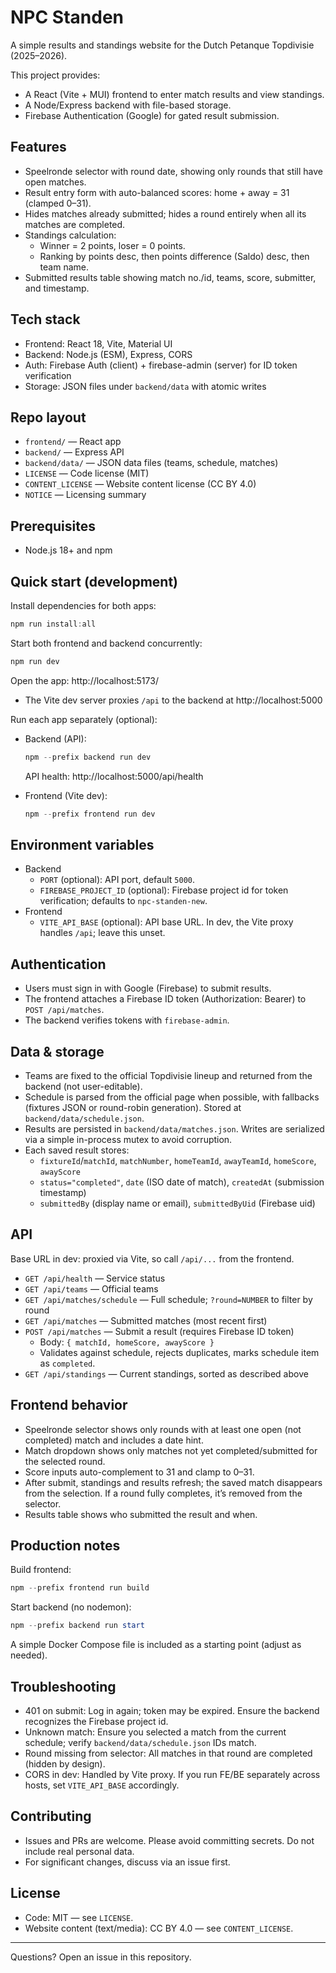 # NPC Standen

A simple results and standings website for the Dutch Petanque Topdivisie (2025–2026).

This project provides:
- A React (Vite + MUI) frontend to enter match results and view standings.
- A Node/Express backend with file-based storage.
- Firebase Authentication (Google) for gated result submission.

## Features

- Speelronde selector with round date, showing only rounds that still have open matches.
- Result entry form with auto-balanced scores: home + away = 31 (clamped 0–31).
- Hides matches already submitted; hides a round entirely when all its matches are completed.
- Standings calculation:
  - Winner = 2 points, loser = 0 points.
  - Ranking by points desc, then points difference (Saldo) desc, then team name.
- Submitted results table showing match no./id, teams, score, submitter, and timestamp.

## Tech stack

- Frontend: React 18, Vite, Material UI
- Backend: Node.js (ESM), Express, CORS
- Auth: Firebase Auth (client) + firebase-admin (server) for ID token verification
- Storage: JSON files under `backend/data` with atomic writes

## Repo layout

- `frontend/` — React app
- `backend/` — Express API
- `backend/data/` — JSON data files (teams, schedule, matches)
- `LICENSE` — Code license (MIT)
- `CONTENT_LICENSE` — Website content license (CC BY 4.0)
- `NOTICE` — Licensing summary

## Prerequisites

- Node.js 18+ and npm

## Quick start (development)

Install dependencies for both apps:

```powershell
npm run install:all
```

Start both frontend and backend concurrently:

```powershell
npm run dev
```

Open the app: http://localhost:5173/

- The Vite dev server proxies `/api` to the backend at http://localhost:5000

Run each app separately (optional):

- Backend (API):
  ```powershell
  npm --prefix backend run dev
  ```
  API health: http://localhost:5000/api/health

- Frontend (Vite dev):
  ```powershell
  npm --prefix frontend run dev
  ```

## Environment variables

- Backend
  - `PORT` (optional): API port, default `5000`.
  - `FIREBASE_PROJECT_ID` (optional): Firebase project id for token verification; defaults to `npc-standen-new`.
- Frontend
  - `VITE_API_BASE` (optional): API base URL. In dev, the Vite proxy handles `/api`; leave this unset.

## Authentication

- Users must sign in with Google (Firebase) to submit results.
- The frontend attaches a Firebase ID token (Authorization: Bearer) to `POST /api/matches`.
- The backend verifies tokens with `firebase-admin`.

## Data & storage

- Teams are fixed to the official Topdivisie lineup and returned from the backend (not user-editable).
- Schedule is parsed from the official page when possible, with fallbacks (fixtures JSON or round-robin generation). Stored at `backend/data/schedule.json`.
- Results are persisted in `backend/data/matches.json`. Writes are serialized via a simple in-process mutex to avoid corruption.
- Each saved result stores:
  - `fixtureId`/`matchId`, `matchNumber`, `homeTeamId`, `awayTeamId`, `homeScore`, `awayScore`
  - `status="completed"`, `date` (ISO date of match), `createdAt` (submission timestamp)
  - `submittedBy` (display name or email), `submittedByUid` (Firebase uid)

## API

Base URL in dev: proxied via Vite, so call `/api/...` from the frontend.

- `GET /api/health` — Service status
- `GET /api/teams` — Official teams
- `GET /api/matches/schedule` — Full schedule; `?round=NUMBER` to filter by round
- `GET /api/matches` — Submitted matches (most recent first)
- `POST /api/matches` — Submit a result (requires Firebase ID token)
  - Body: `{ matchId, homeScore, awayScore }`
  - Validates against schedule, rejects duplicates, marks schedule item as `completed`.
- `GET /api/standings` — Current standings, sorted as described above

## Frontend behavior

- Speelronde selector shows only rounds with at least one open (not completed) match and includes a date hint.
- Match dropdown shows only matches not yet completed/submitted for the selected round.
- Score inputs auto-complement to 31 and clamp to 0–31.
- After submit, standings and results refresh; the saved match disappears from the selection. If a round fully completes, it’s removed from the selector.
- Results table shows who submitted the result and when.

## Production notes

Build frontend:

```powershell
npm --prefix frontend run build
```

Start backend (no nodemon):

```powershell
npm --prefix backend run start
```

A simple Docker Compose file is included as a starting point (adjust as needed).

## Troubleshooting

- 401 on submit: Log in again; token may be expired. Ensure the backend recognizes the Firebase project id.
- Unknown match: Ensure you selected a match from the current schedule; verify `backend/data/schedule.json` IDs match.
- Round missing from selector: All matches in that round are completed (hidden by design).
- CORS in dev: Handled by Vite proxy. If you run FE/BE separately across hosts, set `VITE_API_BASE` accordingly.

## Contributing

- Issues and PRs are welcome. Please avoid committing secrets. Do not include real personal data.
- For significant changes, discuss via an issue first.

## License

- Code: MIT — see `LICENSE`.
- Website content (text/media): CC BY 4.0 — see `CONTENT_LICENSE`.

---

Questions? Open an issue in this repository.
